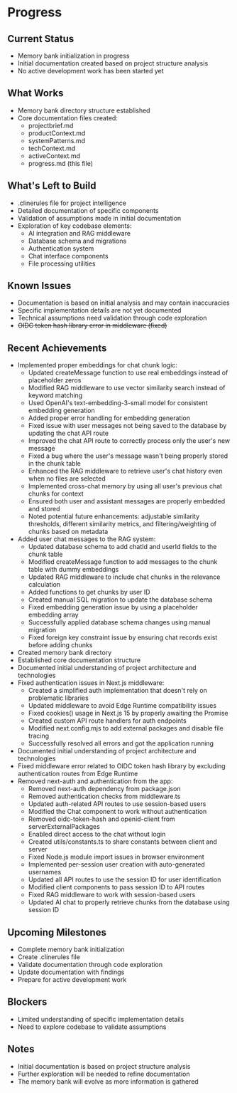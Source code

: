# Progress

## Current Status
- Memory bank initialization in progress
- Initial documentation created based on project structure analysis
- No active development work has been started yet

## What Works
- Memory bank directory structure established
- Core documentation files created:
  - projectbrief.md
  - productContext.md
  - systemPatterns.md
  - techContext.md
  - activeContext.md
  - progress.md (this file)

## What's Left to Build
- .clinerules file for project intelligence
- Detailed documentation of specific components
- Validation of assumptions made in initial documentation
- Exploration of key codebase elements:
  - AI integration and RAG middleware
  - Database schema and migrations
  - Authentication system
  - Chat interface components
  - File processing utilities

## Known Issues
- Documentation is based on initial analysis and may contain inaccuracies
- Specific implementation details are not yet documented
- Technical assumptions need validation through code exploration
- ~~OIDC token hash library error in middleware (fixed)~~
## Recent Achievements
- Implemented proper embeddings for chat chunk logic:
  - Updated createMessage function to use real embeddings instead of placeholder zeros
  - Modified RAG middleware to use vector similarity search instead of keyword matching
  - Used OpenAI's text-embedding-3-small model for consistent embedding generation
  - Added proper error handling for embedding generation
  - Fixed issue with user messages not being saved to the database by updating the chat API route
  - Improved the chat API route to correctly process only the user's new message
  - Fixed a bug where the user's message wasn't being properly stored in the chunk table
  - Enhanced the RAG middleware to retrieve user's chat history even when no files are selected
  - Implemented cross-chat memory by using all user's previous chat chunks for context
  - Ensured both user and assistant messages are properly embedded and stored
  - Noted potential future enhancements: adjustable similarity thresholds, different similarity metrics, and filtering/weighting of chunks based on metadata
- Added user chat messages to the RAG system:
  - Updated database schema to add chatId and userId fields to the chunk table
  - Modified createMessage function to add messages to the chunk table with dummy embeddings
  - Updated RAG middleware to include chat chunks in the relevance calculation
  - Added functions to get chunks by user ID
  - Created manual SQL migration to update the database schema
  - Fixed embedding generation issue by using a placeholder embedding array
  - Successfully applied database schema changes using manual migration
  - Fixed foreign key constraint issue by ensuring chat records exist before adding chunks
- Created memory bank directory
- Established core documentation structure
- Documented initial understanding of project architecture and technologies
- Fixed authentication issues in Next.js middleware:
  - Created a simplified auth implementation that doesn't rely on problematic libraries
  - Updated middleware to avoid Edge Runtime compatibility issues
  - Fixed cookies() usage in Next.js 15 by properly awaiting the Promise
  - Created custom API route handlers for auth endpoints
  - Modified next.config.mjs to add external packages and disable file tracing
  - Successfully resolved all errors and got the application running
- Documented initial understanding of project architecture and technologies
- Fixed middleware error related to OIDC token hash library by excluding authentication routes from Edge Runtime
- Removed next-auth and authentication from the app:
  - Removed next-auth dependency from package.json
  - Removed authentication checks from middleware.ts
  - Updated auth-related API routes to use session-based users
  - Modified the Chat component to work without authentication
  - Removed oidc-token-hash and openid-client from serverExternalPackages
  - Enabled direct access to the chat without login
  - Created utils/constants.ts to share constants between client and server
  - Fixed Node.js module import issues in browser environment
  - Implemented per-session user creation with auto-generated usernames
  - Updated all API routes to use the session ID for user identification
  - Modified client components to pass session ID to API routes
  - Fixed RAG middleware to work with session-based users
  - Updated AI chat to properly retrieve chunks from the database using session ID

## Upcoming Milestones
- Complete memory bank initialization
- Create .clinerules file
- Validate documentation through code exploration
- Update documentation with findings
- Prepare for active development work

## Blockers
- Limited understanding of specific implementation details
- Need to explore codebase to validate assumptions

## Notes
- Initial documentation is based on project structure analysis
- Further exploration will be needed to refine documentation
- The memory bank will evolve as more information is gathered
